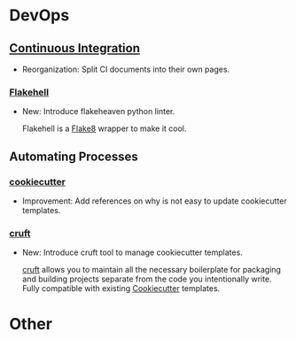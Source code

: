 # DevOps

## [Continuous Integration](ci.md)

* Reorganization: Split CI documents into their own pages.

### [Flakehell](flakeheaven.md)

* New: Introduce flakeheaven python linter.

    Flakehell is a [Flake8](flake8.md) wrapper to make it cool.

## Automating Processes

### [cookiecutter](cookiecutter.md)

* Improvement: Add references on why is not easy to update cookiecutter templates.

### [cruft](cruft.md)

* New: Introduce cruft tool to manage cookiecutter templates.

    [cruft](https://cruft.github.io/cruft/) allows you to maintain all the
    necessary boilerplate for packaging and building projects separate from the
    code
    you intentionally write. Fully compatible with existing
    [Cookiecutter](cookiecutter.md) templates.

# Other

